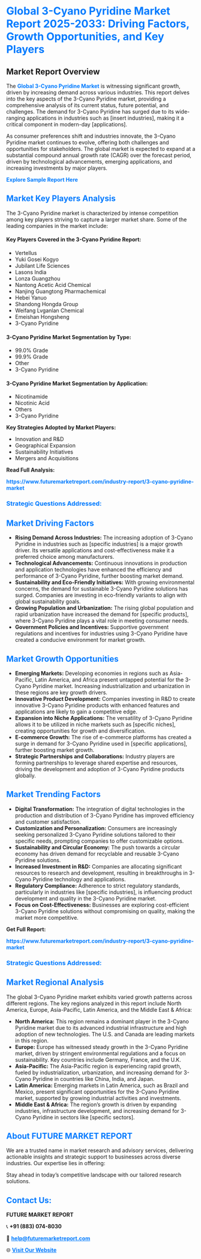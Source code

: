 <h1 style="color: #007BFF;">Global 3-Cyano Pyridine Market Report 2025-2033: Driving Factors, Growth Opportunities, and Key Players</h1>

<section id="overview">
<h2>Market Report Overview</h2>
<p>The <a href="https://www.futuremarketreport.com/industry-report/3-cyano-pyridine-market" style="color: #007BFF; text-decoration: none;"><strong>Global 3-Cyano Pyridine Market</strong></a> is witnessing significant growth, driven by increasing demand across various industries. This report delves into the key aspects of the 3-Cyano Pyridine market, providing a comprehensive analysis of its current status, future potential, and challenges. The demand for 3-Cyano Pyridine has surged due to its wide-ranging applications in industries such as [insert industries], making it a critical component in modern-day [applications].</p>
<p>As consumer preferences shift and industries innovate, the 3-Cyano Pyridine market continues to evolve, offering both challenges and opportunities for stakeholders. The global market is expected to expand at a substantial compound annual growth rate (CAGR) over the forecast period, driven by technological advancements, emerging applications, and increasing investments by major players.</p>
</section>

<section id="overview">
<p><a href="https://www.futuremarketreport.com/request-sample/reportId=30645" style="color: #007BFF; text-decoration: none;"><strong>Explore Sample Report Here</strong></a></p>
</section>

<section id="key-players">
<h2 style="color: #007BFF;">Market Key Players Analysis</h2>
<p>The 3-Cyano Pyridine market is characterized by intense competition among key players striving to capture a larger market share. Some of the leading companies in the market include:</p>
<h4>Key Players Covered in the 3-Cyano Pyridine Report:</h4>
<ul><li>Vertellus</li><li>Yuki Gosei Kogyo</li><li>Jubilant Life Sciences</li><li>Lasons India</li><li>Lonza Guangzhou</li><li>Nantong Acetic Acid Chemical</li><li>Nanjing Guangtong Pharmachemical</li><li>Hebei Yanuo</li><li>Shandong Hongda Group</li><li>Weifang Lvganlan Chemical</li><li>Emeishan Hongsheng</li><li>3-Cyano Pyridine</li></ul>
<h4>3-Cyano Pyridine Market Segmentation by Type:</h4>
<ul><li>99.0% Grade</li><li>99.9% Grade</li><li>Other</li><li>3-Cyano Pyridine</li></ul>

<h4>3-Cyano Pyridine Market Segmentation by Application:</h4>
<ul><li>Nicotinamide</li><li>Nicotinic Acid</li><li>Others</li><li>3-Cyano Pyridine</li></ul>
<p><strong>Key Strategies Adopted by Market Players:</strong></p>
<ul>
<li>Innovation and R&D</li>
<li>Geographical Expansion</li>
<li>Sustainability Initiatives</li>
<li>Mergers and Acquisitions</li>
</ul>
</section>

<section>
<p><strong>Read Full Analysis: </strong></p><a href="https://www.futuremarketreport.com/industry-report/3-cyano-pyridine-market" style="color: #007BFF; text-decoration: none;"><strong>https://www.futuremarketreport.com/industry-report/3-cyano-pyridine-market</strong></a>
<h3 style="color: #007BFF;">Strategic Questions Addressed:</h3>
</section>

<section id="driving-factors">
<h2 style="color: #007BFF;">Market Driving Factors</h2>
<ul>
<li><strong>Rising Demand Across Industries:</strong> The increasing adoption of 3-Cyano Pyridine in industries such as [specific industries] is a major growth driver. Its versatile applications and cost-effectiveness make it a preferred choice among manufacturers.</li>
<li><strong>Technological Advancements:</strong> Continuous innovations in production and application technologies have enhanced the efficiency and performance of 3-Cyano Pyridine, further boosting market demand.</li>
<li><strong>Sustainability and Eco-Friendly Initiatives:</strong> With growing environmental concerns, the demand for sustainable 3-Cyano Pyridine solutions has surged. Companies are investing in eco-friendly variants to align with global sustainability goals.</li>
<li><strong>Growing Population and Urbanization:</strong> The rising global population and rapid urbanization have increased the demand for [specific products], where 3-Cyano Pyridine plays a vital role in meeting consumer needs.</li>
<li><strong>Government Policies and Incentives:</strong> Supportive government regulations and incentives for industries using 3-Cyano Pyridine have created a conducive environment for market growth.</li>
</ul>
</section>

<section id="growth-opportunities">
<h2 style="color: #007BFF;">Market Growth Opportunities</h2>
<ul>
<li><strong>Emerging Markets:</strong> Developing economies in regions such as Asia-Pacific, Latin America, and Africa present untapped potential for the 3-Cyano Pyridine market. Increasing industrialization and urbanization in these regions are key growth drivers.</li>
<li><strong>Innovative Product Development:</strong> Companies investing in R&D to create innovative 3-Cyano Pyridine products with enhanced features and applications are likely to gain a competitive edge.</li>
<li><strong>Expansion into Niche Applications:</strong> The versatility of 3-Cyano Pyridine allows it to be utilized in niche markets such as [specific niches], creating opportunities for growth and diversification.</li>
<li><strong>E-commerce Growth:</strong> The rise of e-commerce platforms has created a surge in demand for 3-Cyano Pyridine used in [specific applications], further boosting market growth.</li>
<li><strong>Strategic Partnerships and Collaborations:</strong> Industry players are forming partnerships to leverage shared expertise and resources, driving the development and adoption of 3-Cyano Pyridine products globally.</li>
</ul>
</section>

<section id="trending-factors">
<h2 style="color: #007BFF;">Market Trending Factors</h2>
<ul>
<li><strong>Digital Transformation:</strong> The integration of digital technologies in the production and distribution of 3-Cyano Pyridine has improved efficiency and customer satisfaction.</li>
<li><strong>Customization and Personalization:</strong> Consumers are increasingly seeking personalized 3-Cyano Pyridine solutions tailored to their specific needs, prompting companies to offer customizable options.</li>
<li><strong>Sustainability and Circular Economy:</strong> The push towards a circular economy has driven demand for recyclable and reusable 3-Cyano Pyridine solutions.</li>
<li><strong>Increased Investment in R&D:</strong> Companies are allocating significant resources to research and development, resulting in breakthroughs in 3-Cyano Pyridine technology and applications.</li>
<li><strong>Regulatory Compliance:</strong> Adherence to strict regulatory standards, particularly in industries like [specific industries], is influencing product development and quality in the 3-Cyano Pyridine market.</li>
<li><strong>Focus on Cost-Effectiveness:</strong> Businesses are exploring cost-efficient 3-Cyano Pyridine solutions without compromising on quality, making the market more competitive.</li>
</ul>
</section>

<section>
<p><strong>Get Full Report: </strong></p><a href="https://www.futuremarketreport.com/industry-report/3-cyano-pyridine-market" style="color: #007BFF; text-decoration: none;"><strong>https://www.futuremarketreport.com/industry-report/3-cyano-pyridine-market</strong></a>
<h3 style="color: #007BFF;">Strategic Questions Addressed:</h3>
</section>


<section id="regional-analysis">
<h2 style="color: #007BFF;">Market Regional Analysis</h2>
<p>The global 3-Cyano Pyridine market exhibits varied growth patterns across different regions. The key regions analyzed in this report include North America, Europe, Asia-Pacific, Latin America, and the Middle East & Africa:</p>
<ul>
<li><strong>North America:</strong> This region remains a dominant player in the 3-Cyano Pyridine market due to its advanced industrial infrastructure and high adoption of new technologies. The U.S. and Canada are leading markets in this region.</li>
<li><strong>Europe:</strong> Europe has witnessed steady growth in the 3-Cyano Pyridine market, driven by stringent environmental regulations and a focus on sustainability. Key countries include Germany, France, and the U.K.</li>
<li><strong>Asia-Pacific:</strong> The Asia-Pacific region is experiencing rapid growth, fueled by industrialization, urbanization, and increasing demand for 3-Cyano Pyridine in countries like China, India, and Japan.</li>
<li><strong>Latin America:</strong> Emerging markets in Latin America, such as Brazil and Mexico, present significant opportunities for the 3-Cyano Pyridine market, supported by growing industrial activities and investments.</li>
<li><strong>Middle East & Africa:</strong> The region’s growth is driven by expanding industries, infrastructure development, and increasing demand for 3-Cyano Pyridine in sectors like [specific sectors].</li>
</ul>
</section>

<footer>
<h2 style="color: #007BFF;">About FUTURE MARKET REPORT</h2>
<p>We are a trusted name in market research and advisory services, delivering actionable insights and strategic support to businesses across diverse industries. Our expertise lies in offering:</p>

<p>Stay ahead in today’s competitive landscape with our tailored research solutions.</p>

<h2 style="color: #007BFF;">Contact Us:</h2>
<p><strong>FUTURE MARKET REPORT</strong></p>
<p>📞 <strong>+91 (883) 074-8030</strong></p>
<p>📧 <strong><a href="mailto:help@futuremarketreport.com" style="color: #007BFF;">help@futuremarketreport.com</a></strong></p>
<p>🌐 <strong><a href="https://www.futuremarketreport.com/" style="color: #007BFF;">Visit Our Website</a></strong></p>
</footer>